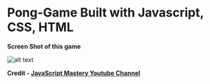 # Pong-Game Built with Javascript, CSS, HTML

**Screen Shot of this game**

![alt text](https://github.com/Vishal-beep136/Pong-Game/blob/master/Screenshot%202022-03-20%20095223.png)


**Credit - [JavaScript Mastery Youtube Channel](https://www.youtube.com/channel/UCmXmlB4-HJytD7wek0Uo97A)**




